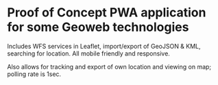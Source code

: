# Proof of Concept PWA application for some Geoweb technologies

Includes WFS services in Leaflet, import/export of GeoJSON & KML, searching for location.
All mobile friendly and responsive.

Also allows for tracking and export of own location and viewing on map; polling rate is 1sec.
